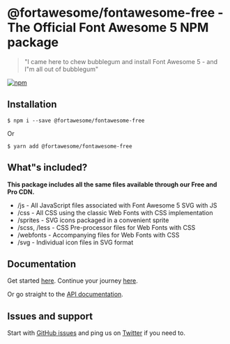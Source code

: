 # @fortawesome/fontawesome-free - The Official Font Awesome 5 NPM package

> "I came here to chew bubblegum and install Font Awesome 5 - and I"m all out of bubblegum"

[![npm](https://img.shields.io/npm/v/@fortawesome/fontawesome-free.svg?style=flat-square)](https://www.npmjs.com/package/@fortawesome/fontawesome-free)

## Installation

```
$ npm i --save @fortawesome/fontawesome-free
```

Or

```
$ yarn add @fortawesome/fontawesome-free
```

## What"s included?

**This package includes all the same files available through our Free and Pro CDN.**

* /js - All JavaScript files associated with Font Awesome 5 SVG with JS
* /css - All CSS using the classic Web Fonts with CSS implementation
* /sprites - SVG icons packaged in a convenient sprite
* /scss, /less - CSS Pre-processor files for Web Fonts with CSS
* /webfonts - Accompanying files for Web Fonts with CSS
* /svg - Individual icon files in SVG format

## Documentation

Get started [here](https://fontawesome.com/get-started). Continue your journey [here](https://fontawesome.com/how-to-use).

Or go straight to the [API documentation](https://fontawesome.com/how-to-use/with-the-api).

## Issues and support

Start with [GitHub issues](https://github.com/FortAwesome/Font-Awesome/issues) and ping us on [Twitter](https://twitter.com/fontawesome) if you need to.
